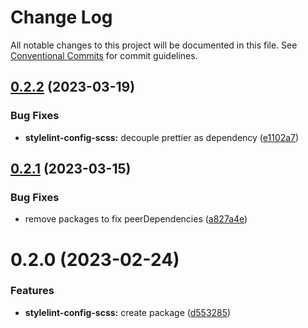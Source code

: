 # Change Log

All notable changes to this project will be documented in this file.
See [Conventional Commits](https://conventionalcommits.org) for commit guidelines.

## [0.2.2](https://github.com/meludi/stylelint-config/compare/@meludi/stylelint-config-scss@0.2.1...@meludi/stylelint-config-scss@0.2.2) (2023-03-19)

### Bug Fixes

- **stylelint-config-scss:** decouple prettier as dependency ([e1102a7](https://github.com/meludi/stylelint-config/commit/e1102a749818014781003d331e6396142b5f9383))

## [0.2.1](https://github.com/meludi/stylelint-config/compare/@meludi/stylelint-config-scss@0.2.0...@meludi/stylelint-config-scss@0.2.1) (2023-03-15)

### Bug Fixes

- remove packages to fix peerDependencies ([a827a4e](https://github.com/meludi/stylelint-config/commit/a827a4eea45d380c43b222d04e276dc88cdd5dd1))

# 0.2.0 (2023-02-24)

### Features

- **stylelint-config-scss:** create package ([d553285](https://github.com/meludi/stylelint-config/commit/d553285f61925659f8ef0982389cd9fbe59aa045))
